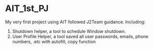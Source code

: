 # AIT_1st_PJ
My very first project using AIT followed J2Team guidance.
Including:
1. Shutdown helper, a tool to schedule Window shutdown.
2. User Profile Helper, a tool saved all user passwords, emails, phone numbers, .etc with autofill, copy function
